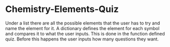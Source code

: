 # Chemistry-Elements-Quiz
Under a list there are all the possible elements that the user has to try and name the element for it. A dictionary defines the element for each symbol and 
compares it to what the user inputs. This is done in the function defined quiz. Before this happens the user inputs how many questions they want.
